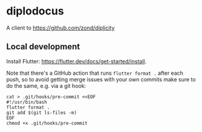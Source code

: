 # diplodocus

A client to https://github.com/zond/diplicity

## Local development

Install Flutter: https://flutter.dev/docs/get-started/install.

Note that there's a GitHub action that runs `flutter format .` after each push, so to avoid getting merge issues with your own commits make sure to do the same, e.g. via a git hook:

```
cat > .git/hooks/pre-commit <<EOF
#!/usr/bin/bash
flutter format .
git add $(git ls-files -m)
EOF
chmod +x .git/hooks/pre-commit
```
